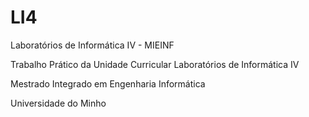 # LI4

Laboratórios de Informática IV  - MIEINF

Trabalho Prático da Unidade Curricular Laboratórios de Informática IV

Mestrado Integrado em Engenharia Informática

Universidade do Minho
